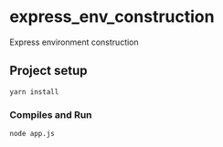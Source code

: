 # express_env_construction
Express environment construction

## Project setup
```
yarn install
```

### Compiles and Run
```
node app.js
```
